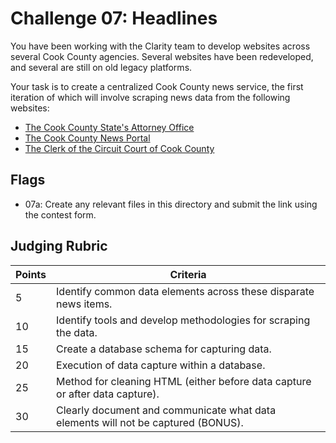 # Challenge 07: Headlines

You have been working with the Clarity team to develop websites across several Cook County agencies. Several websites have been redeveloped, and several are still on old legacy platforms.

Your task is to create a centralized Cook County news service, the first iteration of which will involve scraping news data from the following websites:

- [The Cook County State's Attorney Office](https://www.cookcountystatesattorney.org/news/press-releases)
- [The Cook County News Portal](https://www.cookcountyil.gov/news)
- [The Clerk of the Circuit Court of Cook County](http://www.cookcountyclerkofcourt.org/?section=NewsPage)

## Flags

- 07a: Create any relevant files in this directory and submit the link using the contest form.

## Judging Rubric

Points | Criteria
------ | --------
5 | Identify common data elements across these disparate news items.
10 | Identify tools and develop methodologies for scraping the data.
15 | Create a database schema for capturing data.
20 | Execution of data capture within a database.
25 | Method for cleaning HTML (either before data capture or after data capture).
30 | Clearly document and communicate what data elements will not be captured (BONUS).
